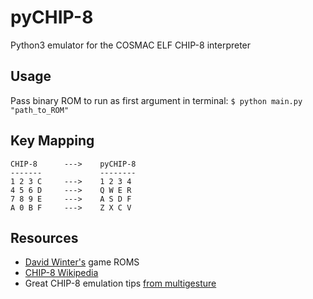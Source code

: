 # pyCHIP-8
Python3 emulator for the COSMAC ELF CHIP-8 interpreter

## Usage
Pass binary ROM to run as first argument in terminal:
```$ python main.py "path_to_ROM"```

## Key Mapping
```
CHIP-8      --->    pyCHIP-8
-------             --------
1 2 3 C     --->    1 2 3 4
4 5 6 D     --->    Q W E R
7 8 9 E     --->    A S D F
A 0 B F     --->    Z X C V
```
## Resources
* [David Winter's]("http://www.pong-story.com/chip8/") game ROMS
* [CHIP-8 Wikipedia]("https://en.wikipedia.org/wiki/CHIP-8#Virtual_machine_description")
* Great CHIP-8 emulation tips [from multigesture]("http://www.multigesture.net/articles/how-to-write-an-emulator-chip-8-interpreter/")
